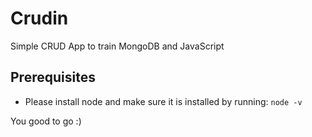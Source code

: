 # Crudin

Simple CRUD App to train MongoDB and JavaScript

## Prerequisites

- Please install node and make sure it is installed by running: ```node -v```

You good to go :)
